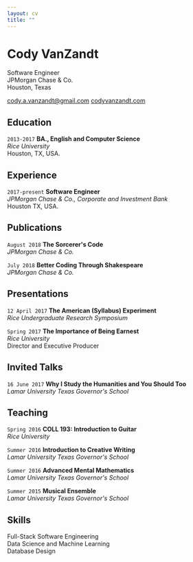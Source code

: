 ```yaml
---
layout: cv
title: ""
---
```

# Cody VanZandt
Software Engineer<br>
JPMorgan Chase & Co.<br>
Houston, Texas<br>

<p>
  <a href="mailto:cody.a.vanzandt@gmail.com">cody.a.vanzandt@gmail.com</a>
  <a href="https://codyvanzandt.com">codyvanzandt.com</a>
</p>

## Education

`2013-2017`
**BA., English and Computer Science**<br>
*Rice University*<br>
Houston, TX, USA.

## Experience

`2017-present`
**Software Engineer**<br>
*JPMorgan Chase & Co., Corporate and Investment Bank*<br>
Houston TX, USA.

## Publications

`August 2018`
**The Sorcerer's Code**<br>
*JPMorgan Chase & Co.*

`July 2018`
**Better Coding Through Shakespeare**<br>
*JPMorgan Chase & Co.*

## Presentations

`12 April 2017`
**The American (Syllabus) Experiment**<br>
*Rice Undergraduate Research Symposium*

`Spring 2017`
**The Importance of Being Earnest**<br>
*Rice University*<br>
Director and Executive Producer

## Invited Talks

`16 June 2017`
**Why I Study the Humanities and You Should Too**<br>
*Lamar University Texas Governor's School*

## Teaching

`Spring 2016`
**COLL 193: Introduction to Guitar**<br>
*Rice University*

`Summer 2016`
**Introduction to Creative Writing**<br>
*Lamar University Texas Governor's School*

`Summer 2016`
**Advanced Mental Mathematics**<br>
*Lamar University Texas Governor's School*

`Summer 2015`
**Musical Ensemble**<br>
*Lamar University Texas Governor's School*

## Skills
Full-Stack Software Engineering<br>
Data Science and Machine Learning<br>
Database Design


<!-- ### Footer

Last updated: May 2013 -->


